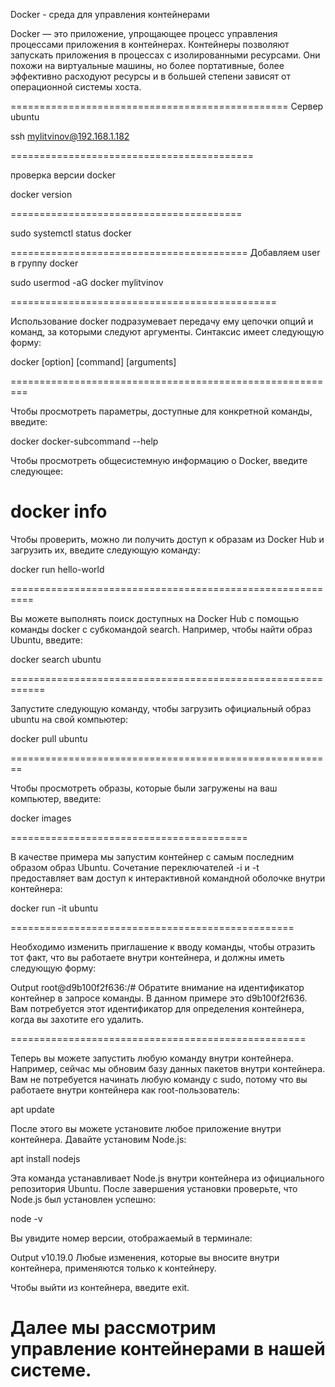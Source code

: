 Docker - среда для управления контейнерами

Docker — это приложение, упрощающее процесс управления процессами приложения в контейнерах. Контейнеры позволяют запускать приложения в процессах с изолированными ресурсами. Они похожи на виртуальные машины, но более портативные, более эффективно расходуют ресурсы и в большей степени зависят от операционной системы хоста.

================================================
Сервер ubuntu

ssh mylitvinov@192.168.1.182

==========================================

проверка версии docker

docker version 

========================================

sudo systemctl status docker

=========================================
Добавляем user в группу docker

sudo usermod -aG docker mylitvinov

==============================================

Использование docker подразумевает передачу ему цепочки опций и команд, за которыми следуют аргументы. Синтаксис имеет следующую форму:

docker [option] [command] [arguments]

=========================================================

Чтобы просмотреть параметры, доступные для конкретной команды, введите:

docker docker-subcommand --help
 
Чтобы просмотреть общесистемную информацию о Docker, введите следующее:

docker info
===============================================================

Чтобы проверить, можно ли получить доступ к образам из Docker Hub и загрузить их, введите следующую команду:

docker run hello-world

==========================================================

Вы можете выполнять поиск доступных на Docker Hub с помощью команды docker с субкомандой search. Например, чтобы найти образ Ubuntu, введите:

docker search ubuntu

============================================================

Запустите следующую команду, чтобы загрузить официальный образ ubuntu на свой компьютер:

docker pull ubuntu

========================================================

Чтобы просмотреть образы, которые были загружены на ваш компьютер, введите:

docker images

=========================================

В качестве примера мы запустим контейнер с самым последним образом образ Ubuntu. Сочетание переключателей -i и -t предоставляет вам доступ к интерактивной командной оболочке внутри контейнера:

docker run -it ubuntu

=================================================

Необходимо изменить приглашение к вводу команды, чтобы отразить тот факт, что вы работаете внутри контейнера, и должны иметь следующую форму:

Output
root@d9b100f2f636:/#
Обратите внимание на идентификатор контейнер в запросе команды. В данном примере это d9b100f2f636. Вам потребуется этот идентификатор для определения контейнера, когда вы захотите его удалить.

===================================================

Теперь вы можете запустить любую команду внутри контейнера. Например, сейчас мы обновим базу данных пакетов внутри контейнера. Вам не потребуется начинать любую команду с sudo, потому что вы работаете внутри контейнера как root-пользователь:

apt update
 
После этого вы можете установите любое приложение внутри контейнера. Давайте установим Node.js:

apt install nodejs
 
Эта команда устанавливает Node.js внутри контейнера из официального репозитория Ubuntu. После завершения установки проверьте, что Node.js был установлен успешно:

node -v
 
Вы увидите номер версии, отображаемый в терминале:

Output
v10.19.0
Любые изменения, которые вы вносите внутри контейнера, применяются только к контейнеру.

Чтобы выйти из контейнера, введите exit.

Далее мы рассмотрим управление контейнерами в нашей системе.
=========================================================